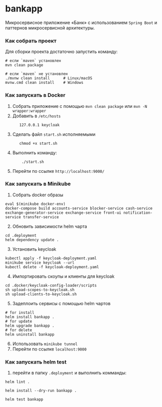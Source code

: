 # bankapp

Микросервисное приложение «Банк» с использованием `Spring Boot` и паттернов микросервисной архитектуры.

### Как собрать проект

Для сборки проекта достаточно запустить команду:
```bush
# если `maven` установлен
mvn clean package       
  
# если `maven` не установлен
./mvnw clean install      # Linux/macOS
mvnw.cmd clean install    # Windows
```

### Как запускать в Docker

1. Собрать приложение с помощью `mvn clean package` или `mvn -N wrapper:wrapper`
2. Добавить в `/etc/hosts`
   ```bush
      127.0.0.1 keycloak
   ```
3. Сделать файл `start.sh` исполняемыми
   ```bush
      chmod +x start.sh
   ```
2. Выполнить команду:
    ```bush 
        ./start.sh
    ```
3. Перейти по ссылке `http://localhost:9000/`

### Как запускать в Minikube

1. Собрать docker образы
```bush
eval $(minikube docker-env)
docker-compose build accounts-service blocker-service cash-service exchange-generator-service exchange-service front-ui notification-service transfer-service
```

2. Обновить зависимости helm чарта
```bush
cd .deployment
helm dependency update .
```

3. Установить keycloak
```bush
kubectl apply -f keycloak-deployment.yaml
minikube service keycloak --url
kubectl delete -f keycloak-deployment.yaml
```

4. Импортировать скоупы и клиенты для keycloak
```bush
cd .docker/keycloak-config-loader/scripts
sh upload-scopes-to-keycloak.sh
sh upload-clients-to-keycloak.sh
```

5. Задеплоить сервисы с помощью helm чартов
```bush
# for install
helm install bankapp .
# for update
helm upgrade bankapp .
# for delete
helm uninstall bankapp
```

6. Использовать `minikube tunnel`
7. Перейти по ссылке `localhost:9000`

### Как запускать helm test

1. перейти в папку `.deployment` и выполнить комманды:

```bush
helm lint . 

helm install --dry-run bankapp . 

helm test bankapp 
```